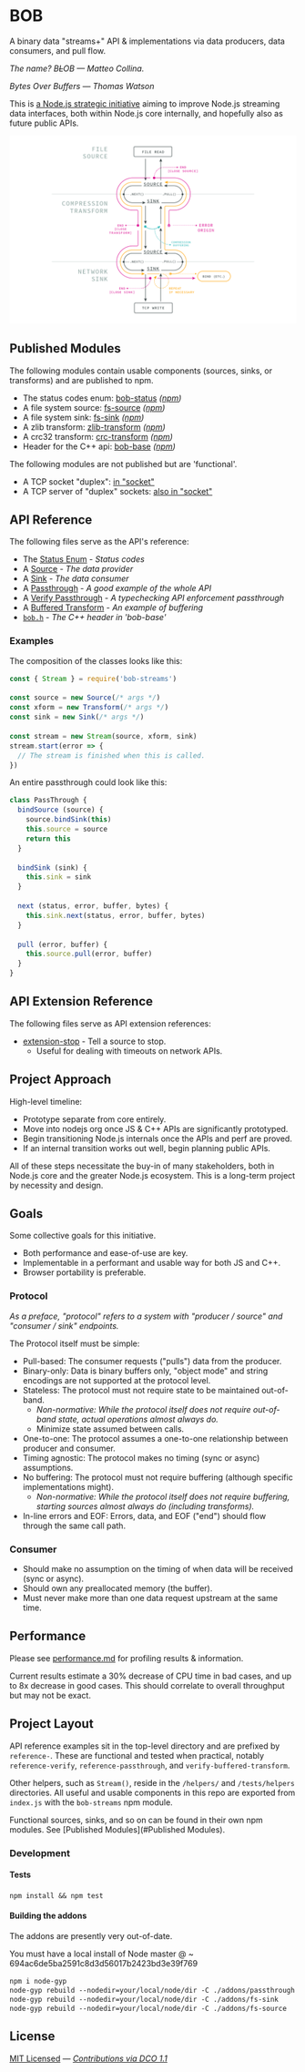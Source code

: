 # BOB

A binary data "streams+" API & implementations via data producers, data consumers, and pull flow.

_The name? B~~L~~OB — Matteo Collina._

_Bytes Over Buffers — Thomas Watson_

This is [a Node.js strategic initiative](https://github.com/nodejs/TSC/blob/master/Strategic-Initiatives.md#current-initiatives) aiming to improve Node.js streaming data interfaces, both within Node.js core internally, and hopefully also as future public APIs.

![Flow of data & errors though BOB sinks & sources](diagrams/BOB-errors-diagram.png "Flow of data & errors though BOB sinks & sources")

## Published Modules

The following modules contain usable components (sources, sinks, or transforms) and are published to npm.
- The status codes enum: [bob-status](https://github.com/Fishrock123/bob-status) _([npm](https://www.npmjs.com/package/bob-status))_
- A file system source: [fs-source](https://github.com/Fishrock123/fs-source) _([npm](https://www.npmjs.com/package/fs-source))_
- A file system sink: [fs-sink](https://github.com/Fishrock123/fs-sink) _([npm](https://www.npmjs.com/package/fs-sink))_
- A zlib transform: [zlib-transform](https://github.com/Fishrock123/zlib-transform) _([npm](https://www.npmjs.com/package/zlib-transform))_
- A crc32 transform: [crc-transform](https://github.com/Fishrock123/crc-transform) _([npm](https://www.npmjs.com/package/crc-transform))_
- Header for the C++ api: [bob-base](https://github.com/Fishrock123/bob-base) _([npm](https://www.npmjs.com/package/bob-base))_

The following modules are not published but are 'functional'.
- A TCP socket "duplex": [in "socket"](https://github.com/Fishrock123/socket)
- A TCP server of "duplex" sockets: [also in "socket"](https://github.com/Fishrock123/socket)

## API Reference

The following files serve as the API's reference:
- The [Status Enum](reference-status-enum.js) - _Status codes_
- A [Source](reference-source.js) - _The data provider_
- A [Sink](reference-sink.js) - _The data consumer_
- A [Passthrough](reference-passthrough.js) - _A good example of the whole API_
- A [Verify Passthrough](reference-verify.js) - _A typechecking API enforcement passthrough_
- A [Buffered Transform](reference-buffered-transform.js) - _An example of buffering_
- [`bob.h`](https://github.com/Fishrock123/bob-base/blob/master/bob.h) - _The C++ header in 'bob-base'_

### Examples

The composition of the classes looks like this:
```js
const { Stream } = require('bob-streams')

const source = new Source(/* args */)
const xform = new Transform(/* args */)
const sink = new Sink(/* args */)

const stream = new Stream(source, xform, sink)
stream.start(error => {
  // The stream is finished when this is called.
})
```

An entire passthrough could look like this:
```js
class PassThrough {
  bindSource (source) {
    source.bindSink(this)
    this.source = source
    return this
  }

  bindSink (sink) {
    this.sink = sink
  }

  next (status, error, buffer, bytes) {
    this.sink.next(status, error, buffer, bytes)
  }

  pull (error, buffer) {
    this.source.pull(error, buffer)
  }
}
```

## API Extension Reference

The following files serve as API extension references:
- [extension-stop](reference-extension-stop.js) - Tell a source to stop.
  * Useful for dealing with timeouts on network APIs.

## Project Approach

High-level timeline:
- Prototype separate from core entirely.
- Move into nodejs org once JS & C++ APIs are significantly prototyped.
- Begin transitioning Node.js internals once the APIs and perf are proved.
- If an internal transition works out well, begin planning public APIs.

All of these steps necessitate the buy-in of many stakeholders, both in Node.js core and the greater Node.js ecosystem. This is a long-term project by necessity and design.

## Goals
Some collective goals for this initiative.

- Both performance and ease-of-use are key.
- Implementable in a performant and usable way for both JS and C++.
- Browser portability is preferable.

### Protocol
_As a preface, "protocol" refers to a system with "producer / source" and "consumer / sink" endpoints._

The Protocol itself must be simple:
- Pull-based: The consumer requests ("pulls") data from the producer.
- Binary-only: Data is binary buffers only, "object mode" and string encodings are not supported at the protocol level.
- Stateless: The protocol must not require state to be maintained out-of-band.
  - _Non-normative: While the protocol itself does not require out-of-band state, actual operations almost always do._
  - Minimize state assumed between calls.
- One-to-one: The protocol assumes a one-to-one relationship between producer and consumer.
- Timing agnostic: The protocol makes no timing (sync or async) assumptions.
- No buffering: The protocol must not require buffering (although specific implementations might).
  - _Non-normative: While the protocol itself does not require buffering, starting sources almost always do (including transforms)._
- In-line errors and EOF: Errors, data, and EOF ("end") should flow through the same call path.

### Consumer
- Should make no assumption on the timing of when data will be received (sync or async).
- Should own any preallocated memory (the buffer).
- Must never make more than one data request upstream at the same time.

## Performance

Please see [performance.md](performance.md) for profiling results & information.

Current results estimate a 30% decrease of CPU time in bad cases, and up to 8x decrease in good cases. This should correlate to overall throughput but may not be exact.

## Project Layout

API reference examples sit in the top-level directory and are prefixed by `reference-`.
These are functional and tested when practical, notably `reference-verify`, `reference-passthrough`, and `verify-buffered-transform`.

Other helpers, such as `Stream()`, reside in the `/helpers/` and `/tests/helpers` directories.
All useful and usable components in this repo are exported from `index.js` with the `bob-streams` npm module.

Functional sources, sinks, and so on can be found in their own npm modules. See [Published Modules](#Published Modules).

### Development

#### Tests

`npm install && npm test`

#### Building the addons

The addons are presently very out-of-date.

You must have a local install of Node master @ ~ 694ac6de5ba2591c8d3d56017b2423bd3e39f769

```
npm i node-gyp
node-gyp rebuild --nodedir=your/local/node/dir -C ./addons/passthrough
node-gyp rebuild --nodedir=your/local/node/dir -C ./addons/fs-sink
node-gyp rebuild --nodedir=your/local/node/dir -C ./addons/fs-source
```

## License

[MIT Licensed](license) — _[Contributions via DCO 1.1](contributing.md#developers-certificate-of-origin)_
